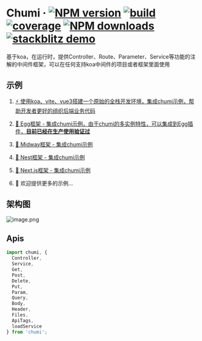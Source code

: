 # Chumi · [![NPM version](https://img.shields.io/npm/v/chumi.svg)](https://www.npmjs.com/package/chumi) [![build](https://img.shields.io/circleci/build/github/chumijs/chumi/master.svg)](https://circleci.com/gh/chumijs/chumi) [![coverage](https://img.shields.io/codecov/c/github/chumijs/chumi/master.svg)](https://app.codecov.io/gh/chumijs/chumi/tree/master) [![NPM downloads](http://img.shields.io/npm/dm/chumi.svg)](http://www.npmtrends.com/chumi) [![stackblitz demo](https://img.shields.io/badge/stackblitz-chumi-brightgreen)](https://stackblitz.com/edit/node-h13evz)

基于koa，在运行时，提供Controller、Route、Parameter、Service等功能的注解的中间件框架，可以在任何支持koa中间件的项目或者框架里面使用

## 示例

1. [⚡️ 使用koa、vite、vue3搭建一个原始的全栈开发环境，集成chumi示例，帮助开发者更好的组织后端业务代码](https://github.com/chumijs/chumi-vite)

2. [🥚 Egg框架 - 集成chumi示例，由于chumi的多实例特性，可以集成到Egg插件，**目前已经在生产使用验证过**](https://github.com/chumijs/chumi-egg)

3. [🍔 Midway框架 - 集成chumi示例](https://github.com/chumijs/chumi-midway)

4. [🦅 Nest框架 - 集成chumi示例](https://github.com/chumijs/chumi-nest)

5. [🎨 Next.js框架 - 集成chumi示例](https://github.com/chumijs/chumi-next)

6. 🤟 欢迎提供更多的示例...

## 架构图

![image.png](https://s1.ax1x.com/2023/03/09/ppnJJeA.png)

## Apis

```ts
import chumi, {
  Controller,
  Service,
  Get,
  Post,
  Delete,
  Put,
  Param,
  Query,
  Body,
  Header,
  Files,
  ApiTags,
  loadService
} from 'chumi';
```
